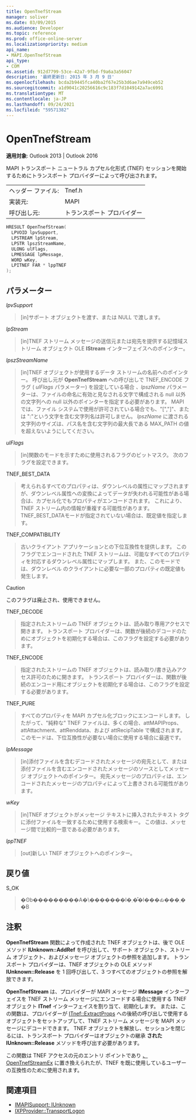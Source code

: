```yaml
---
title: OpenTnefStream
manager: soliver
ms.date: 03/09/2015
ms.audience: Developer
ms.topic: reference
ms.prod: office-online-server
ms.localizationpriority: medium
api_name:
- MAPI.OpenTnefStream
api_type:
- COM
ms.assetid: 912d7799-53ce-42a7-9fbd-f9a6a3a56047
description: '最終更新日: 2015 年 3 月 9 日'
ms.openlocfilehash: bcda2b9445fca40ba2f67e25b3d6ae7a949ceb52
ms.sourcegitcommit: a1d9041c20256616c9c183f7d1049142a7ac6991
ms.translationtype: MT
ms.contentlocale: ja-JP
ms.lasthandoff: 09/24/2021
ms.locfileid: "59571382"
---
```

# <a name="opentnefstream"></a>OpenTnefStream

**適用対象**: Outlook 2013 | Outlook 2016 
  
MAPI トランスポート ニュートラル カプセル化形式 (TNEF) セッションを開始するためにトランスポート プロバイダーによって呼び出されます。 
  
|||
|:-----|:-----|
|ヘッダー ファイル:  <br/> |Tnef.h  <br/> |
|実装元:  <br/> |MAPI  <br/> |
|呼び出し元:  <br/> |トランスポート プロバイダー  <br/> |
   
```cpp
HRESULT OpenTnefStream(
  LPVOID lpvSupport,
  LPSTREAM lpStream,
  LPSTR lpszStreamName, 
  ULONG ulFlags,
  LPMESSAGE lpMessage,
  WORD wKey,
  LPITNEF FAR * lppTNEF
);
```

## <a name="parameters"></a>パラメーター

_lpvSupport_
  
> [in]サポート オブジェクトを渡す、または NULL で渡します。 
    
_lpStream_
  
> [in]TNEF ストリーム メッセージの送信元または宛先を提供する記憶域ストリーム オブジェクト OLE **IStream** インターフェイスへのポインター。 
    
_lpszStreamName_
  
> [in]TNEF オブジェクトが使用するデータ ストリームの名前へのポインター。 呼び出し元が **OpenTnefStream** への呼び出しで TNEF_ENCODE フラグ ( _ulFlags_ パラメーター) を設定している場合 _、lpszName_ パラメーターは、ファイルの命名に有効と見なされる文字で構成される null 以外の文字列への null 以外のポインターを指定する必要があります。 MAPI では、ファイル システムで使用が許可されている場合でも、"[","]"、または ":"という文字を含む文字列名は許可しません。 _lpszName_ に渡される文字列のサイズは、パス名を含む文字列の最大長である MAX_PATH の値を超えないようにしてください。 
    
_ulFlags_
  
> [in]関数のモードを示すために使用されるフラグのビットマスク。 次のフラグを設定できます。
    
TNEF_BEST_DATA 
  
> 考えられるすべてのプロパティは、ダウンレベルの属性にマップされますが、ダウンレベル属性への変換によってデータが失われる可能性がある場合は、カプセル化でもプロパティがエンコードされます。 これにより、TNEF ストリーム内の情報が重複する可能性があります。 TNEF_BEST_DATAモードが指定されていない場合は、既定値を指定します。 
    
TNEF_COMPATIBILITY 
  
> 古いクライアント アプリケーションとの下位互換性を提供します。 このフラグでエンコードされた TNEF ストリームは、可能なすべてのプロパティを対応するダウンレベル属性にマップします。 また、このモードでは、ダウンレベル のクライアントに必要な一部のプロパティの既定値も発生します。 
    
  > [!CAUTION]
  > このフラグは廃止され、使用できません。 
  
TNEF_DECODE 
  
> 指定されたストリームの TNEF オブジェクトは、読み取り専用アクセスで開きます。 トランスポート プロバイダーは、関数が後続のデコードのためにオブジェクトを初期化する場合は、このフラグを設定する必要があります。
    
TNEF_ENCODE 
  
> 指定されたストリームの TNEF オブジェクトは、読み取り/書き込みアクセス許可のために開きます。 トランスポート プロバイダーは、関数が後続のエンコード用にオブジェクトを初期化する場合は、このフラグを設定する必要があります。
    
TNEF_PURE 
  
> すべてのプロパティを MAPI カプセル化ブロックにエンコードします。 したがって、"純粋な" TNEF ファイルは、多くの場合、attMAPIProps、attAttachment、attRenddata、および attRecipTable で構成されます。 このモードは、下位互換性が必要ない場合に使用する場合に最適です。
    
_lpMessage_
  
> [in]添付ファイルを含むデコードされたメッセージの宛先として、または添付ファイルを含むエンコードされたメッセージのソースとしてメッセージ オブジェクトへのポインター。 宛先メッセージのプロパティは、エンコードされたメッセージのプロパティによって上書きされる可能性があります。
    
_wKey_
  
> [in]TNEF オブジェクトがメッセージ テキストに挿入されたテキスト タグに添付ファイルを一致するために使用する検索キー。 この値は、メッセージ間で比較的一意である必要があります。
    
_lppTNEF_
  
> [out]新しい TNEF オブジェクトへのポインター。
    
## <a name="return-value"></a>戻り値

S_OK 
  
> �ʘb���������A�\�������l�܂��͒l���Ԃ���܂��B
    
## <a name="remarks"></a>注釈

**OpenTnefStream** 関数によって作成された TNEF オブジェクトは、後で OLE メソッド **IUnknown::AddRef** を呼び出して、サポート オブジェクト、ストリーム オブジェクト、およびメッセージ オブジェクトの参照を追加します。 トランスポート プロバイダーは、TNEF オブジェクトの OLE メソッド **IUnknown::Release** を 1 回呼び出して、3 つすべてのオブジェクトの参照を解放できます。 
  
**OpenTnefStream** は、プロバイダーが MAPI メッセージ **IMessage** インターフェイスを TNEF ストリーム メッセージにエンコードする場合に使用する TNEF オブジェクト **ITnef** インターフェイスを割り当て、初期化します。 または、この関数は、プロバイダーが [ITnef::ExtractProps](itnef-extractprops.md) への後続の呼び出しで使用するオブジェクトをセットアップして、TNEF ストリーム メッセージを MAPI メッセージにデコードできます。 TNEF オブジェクトを解放し、セッションを閉じるには、トランスポート プロバイダーはオブジェクトの継承 **された IUnknown::Release** メソッドを呼び出す必要があります。 
  
この関数は TNEF アクセスの元のエントリ ポイントであり [、OpenTnefStreamEx](opentnefstreamex.md) に置き換えられたが、TNEF を既に使用しているユーザーの互換性のために使用されます。 
  
## <a name="see-also"></a>関連項目

- [IMAPISupport: IUnknown](imapisupportiunknown.md)
- [IXPProvider::TransportLogon](ixpprovider-transportlogon.md)

